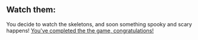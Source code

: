 ## Watch them:
You decide to watch the skeletons, and soon something spooky and scary happens!
[You've completed the the game, congratulations!](home.md)